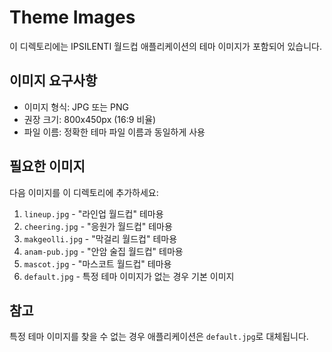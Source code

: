 # Theme Images

이 디렉토리에는 IPSILENTI 월드컵 애플리케이션의 테마 이미지가 포함되어 있습니다.

## 이미지 요구사항

- 이미지 형식: JPG 또는 PNG
- 권장 크기: 800x450px (16:9 비율)
- 파일 이름: 정확한 테마 파일 이름과 동일하게 사용

## 필요한 이미지

다음 이미지를 이 디렉토리에 추가하세요:

1. `lineup.jpg` - "라인업 월드컵" 테마용
2. `cheering.jpg` - "응원가 월드컵" 테마용
3. `makgeolli.jpg` - "막걸리 월드컵" 테마용
4. `anam-pub.jpg` - "안암 술집 월드컵" 테마용
5. `mascot.jpg` - "마스코트 월드컵" 테마용
6. `default.jpg` - 특정 테마 이미지가 없는 경우 기본 이미지

## 참고

특정 테마 이미지를 찾을 수 없는 경우 애플리케이션은 `default.jpg`로 대체됩니다. 
